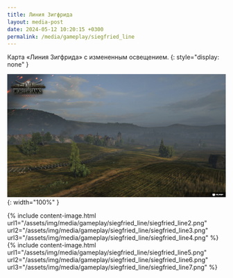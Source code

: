 ```yaml
---
title: Линия Зигфрида
layout: media-post
date: 2024-05-12 10:20:15 +0300
permalink: /media/gameplay/siegfried_line
---
```


Карта «Линия Зигфрида» с измененным освещением.
{: style="display: none" }

![Линия Зигфрида](/assets/img/media/gameplay/siegfried_line/siegfried_line1.png){: width="100%" }

<div class="b-hr-layoutfix">
    <div class="b-hr-block"><span></span></div>
</div>

{% include content-image.html url1="/assets/img/media/gameplay/siegfried_line/siegfried_line2.png" url2="/assets/img/media/gameplay/siegfried_line/siegfried_line3.png" url3="/assets/img/media/gameplay/siegfried_line/siegfried_line4.png" %}
<br>
{% include content-image.html url1="/assets/img/media/gameplay/siegfried_line/siegfried_line5.png" url2="/assets/img/media/gameplay/siegfried_line/siegfried_line6.png" url3="/assets/img/media/gameplay/siegfried_line/siegfried_line7.png" %}

<style>
.b-img-signature_img {
    background-size: 132%;
}
</style>